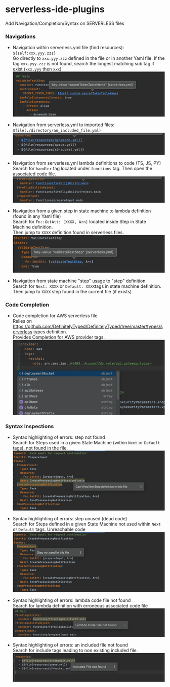 # serverless-ide-plugins
Add Navigation/Completion/Syntax on SERVERLESS files

<h3>Navigations</h3>

- Navigation within serverless.yml file (find resources): `${self:xxx.yyy.zzz}`<br> 
Go directly to `xxx.yyy.zzz` defined in the file or in another Yaml file.
If the tag `xxx.yyy.zzz` is not found, search the longest matching sub tag if exist (`xxx.yyy` then `xxx`)
![alt text](./docs/jump.to.definition.png "Jump to value definition")

- Navigation from serverless.yml to imported files: `$file(./directory/an_included_file.yml)`<br>
![alt text](./docs/jump.to.file.png "Jump to file imported")

- Navigation from serverless.yml lambda definitions to code (TS, JS, PY)<br>
Search for `handler` tag located under `functions` tag. Then open the associated code file.
![alt text](./docs/jump.to.code.png "Jump to lambda code implementation")

- Navigation from a given step in state machine to lambda definition (found in any Yaml file)<br>
Search for `Fn::GetAtt: [XXXX, Arn]` located inside Step in State Machine definition. <br>
Then jump to `XXXX` definition found in serverless files.
![alt text](./docs/jump.to.lambda.png "Jump to lambda definition")

- Navigation from state machine "step" usage to "step" definition<br>
Search for `Next: XXXX` or `Default: XXXX`tags in state machine definition.<br>
Then jump to `XXXX` step found in the current file (if exists)

<h3>Code Completion</h3>

- Code completion for AWS serverless file<br>
Relies on https://github.com/DefinitelyTyped/DefinitelyTyped/tree/master/types/serverless types definition.<br>
Provides Completion for AWS provider tags.
![alt text](./docs/completion.png "AWS Completion")

<h3>Syntax Inspections</h3>

- Syntax highlighting of errors: step not found<br>
Search for Steps used in a given State Machine (within `Next` or `Default` tags), not found in the file.
![alt text](./docs/syntax.step.not.found.png "Step not found")

- Syntax highlighting of errors: step unused (dead code)<br>
Search for Steps defined in a given State Machine not used within `Next` or `Default` tags. Unreachable code
![alt text](./docs/syntax.step.unused.png "Step unused")

- Syntax highlighting of errors: lambda code file not found<br>
Search for lambda definition with erroneous associated code file 
![alt text](./docs/syntax.lambda.code.not.found.png "Lambda Code not found")

- Syntax highlighting of errors: an included file not found<br>
Search for include tags leading to non existing included file.
![alt text](./docs/syntax.included.file.not.found.png "Lambda Code not found")